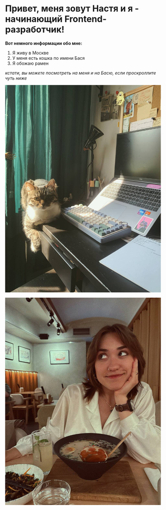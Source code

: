 # Привет, меня зовут Настя и я - начинающий Frontend-разработчик!

**Вот немного информации обо мне:**

1. Я живу в Москве
2. У меня есть кошка по имени Бася
3. Я обожаю рамен

_кстати, вы можете посмотреть на меня и на Басю, если проскроллите чуть ниже_

![Знакомьтесь, это Бася](img\photo_2025-04-18_18-04-33.jpg)

![А это я](img\photo_2025-06-05_02-41-35.jpg)
